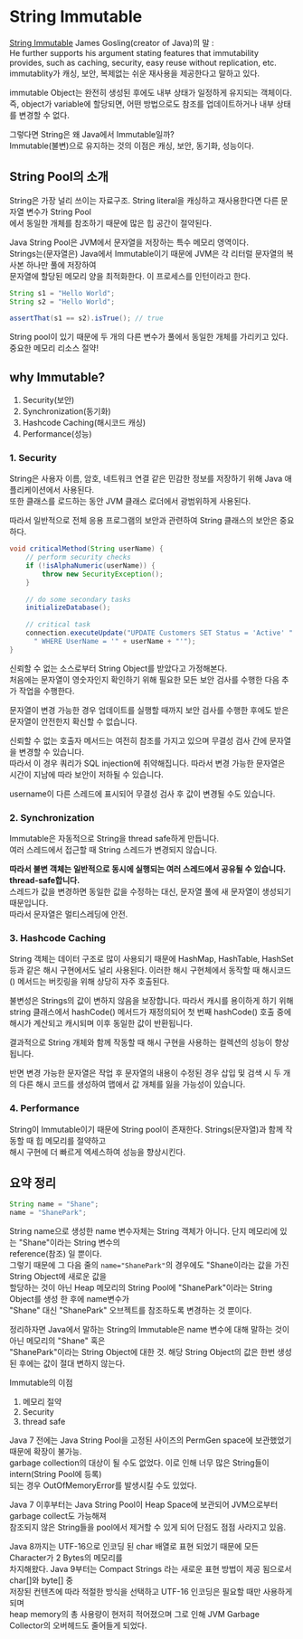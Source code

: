# String Immutable
[String Immutable](https://www.baeldung.com/java-string-immutable)
James Gosling(creator of Java)의 말 :  
He further supports his argument stating features that immutability provides, such as caching, security,   easy reuse without replication, etc.  
immutablity가 캐싱, 보안, 복제없는 쉬운 재사용을 제공한다고 말하고 있다.  
  
immutable Object는 완전히 생성된 후에도 내부 상태가 일정하게 유지되는 객체이다.  
즉, object가 variable에 할당되면, 어떤 방법으로도 참조를 업데이트하거나 내부 상태를 변경할 수 없다.  
  
그렇다면 String은 왜 Java에서 Immutable일까?  
Immutable(불변)으로 유지하는 것의 이점은 캐싱, 보안, 동기화, 성능이다.  
  
## String Pool의 소개
String은 가장 널리 쓰이는 자료구조. String literal을 캐싱하고 재사용한다면 다른 문자열 변수가 String Pool  
에서 동일한 개체를 참조하기 때문에 많은 힙 공간이 절약된다.  

Java String Pool은 JVM에서 문자열을 저장하는 특수 메모리 영역이다.  
Strings는(문자열은) Java에서 Immutable이기 때문에 JVM은 각 리터럴 문자열의 복사본 하나만 풀에 저장하여  
문자열에 할당된 메모리 양을 최적화한다. 이 프로세스를 인턴이라고 한다.  
  
```java
String s1 = "Hello World";
String s2 = "Hello World";
         
assertThat(s1 == s2).isTrue(); // true
```
String pool이 있기 때문에 두 개의 다른 변수가 풀에서 동일한 개체를 가리키고 있다.중요한 메모리 리소스 절약!  

## why Immutable?
1. Security(보안)  
2. Synchronization(동기화)  
3. Hashcode Caching(해시코드 캐싱)  
4. Performance(성능)  
  
### 1. Security
String은 사용자 이름, 암호, 네트워크 연결 같은 민감한 정보를 저장하기 위해 Java 애플리케이션에서 사용된다.  
또한 클래스를 로드하는 동안 JVM 클래스 로더에서 광범위하게 사용된다.  
  
따라서 일반적으로 전체 응용 프로그램의 보안과 관련하여 String 클래스의 보안은 중요하다.  
```java
void criticalMethod(String userName) {
    // perform security checks
    if (!isAlphaNumeric(userName)) {
        throw new SecurityException(); 
    }
	
    // do some secondary tasks
    initializeDatabase();
	
    // critical task
    connection.executeUpdate("UPDATE Customers SET Status = 'Active' " +
      " WHERE UserName = '" + userName + "'");
}
```
신뢰할 수 없는 소스로부터 String Object를 받았다고 가정해본다.  
처음에는 문자열이 영숫자인지 확인하기 위해 필요한 모든 보안 검사를 수행한 다음 추가 작업을 수행한다.  
  
문자열이 변경 가능한 경우 업데이트를 실행할 때까지 보안 검사를 수행한 후에도 받은 문자열이 안전한지 확신할 수 없습니다.  
  
신뢰할 수 없는 호출자 메서드는 여전히 참조를 가지고 있으며 무결성 검사 간에 문자열을 변경할 수 있습니다.  
따라서 이 경우 쿼리가 SQL injection에 취약해집니다. 따라서 변경 가능한 문자열은 시간이 지남에 따라 보안이 저하될 수 있습니다.  
  
username이 다른 스레드에 표시되어 무결성 검사 후 값이 변경될 수도 있습니다.  

### 2. Synchronization
Immutable은 자동적으로 String을 thread safe하게 만듭니다.  
여러 스레드에서 접근할 때 String 스레드가 변경되지 않습니다.  

**따라서 불변 객체는 일반적으로 동시에 실행되는 여러 스레드에서 공유될 수 있습니다. thread-safe합니다.**  
스레드가 값을 변경하면 동일한 값을 수정하는 대신, 문자열 풀에 새 문자열이 생성되기 때문입니다.  
따라서 문자열은 멀티스레딩에 안전. 

### 3. Hashcode Caching
String 객체는 데이터 구조로 많이 사용되기 때문에 HashMap, HashTable, HashSet 등과 같은 해시 구현에서도 널리 사용된다. 이러한 해시 구현체에서 동작할 때 해시코드() 메서드는 버킷링을 위해 상당히 자주 호출된다.  
  
불변성은 Strings의 값이 변하지 않음을 보장합니다. 따라서 캐시를 용이하게 하기 위해 string 클래스에서 hashCode() 메서드가 재정의되어 첫 번째 hashCode() 호출 중에 해시가 계산되고 캐시되며 이후 동일한 값이 반환됩니다.  
  
결과적으로 String 개체와 함께 작동할 때 해시 구현을 사용하는 컬렉션의 성능이 향상됩니다.  
  
반면 변경 가능한 문자열은 작업 후 문자열의 내용이 수정된 경우 삽입 및 검색 시 두 개의 다른 해시 코드를 생성하여 맵에서 값 개체를 잃을 가능성이 있습니다.  
  
### 4. Performance
String이 Immutable이기 때문에 String pool이 존재한다. Strings(문자열)과 함께 작동할 때 힙 메모리를 절약하고  
해시 구현에 더 빠르게 엑세스하여 성능을 향상시킨다.  
  
## 요약 정리
```java
String name = "Shane";
name = "ShanePark";
```
String name으로 생성한 name 변수자체는 String 객체가 아니다. 단지 메모리에 있는 "Shane"이라는 String 변수의  
reference(참조) 일 뿐이다.  
그렇기 때문에 그 다음 줄의 `name="ShanePark"`의 경우에도 "Shane이라는 값을 가진 String Object에 새로운 값을  
할당하는 것이 아닌 Heap 메모리의 String Pool에 "ShanePark"이라는 String Object를 생성 한 후에 name변수가  
"Shane" 대신 "ShanePark" 오브젝트를 참조하도록 변경하는 것 뿐이다.  
  
정리하자면 Java에서 말하는 String의 Immutable은 name 변수에 대해 말하는 것이 아닌 메모리의 "Shane" 혹은  
"ShanePark"이라는 String Object에 대한 것. 해당 String Object의 값은 한번 생성된 후에는 값이 절대 변하지 않는다.  
  
Immutable의 이점
1. 메모리 절약  
2. Security  
3. thread safe  
  
Java 7 전에는 Java String Pool을 고정된 사이즈의 PermGen space에 보관했었기 때문에 확장이 불가능.  
garbage collection의 대상이 될 수도 없었다. 이로 인해 너무 많은 String들이 intern(String Pool에 등록)  
되는 경우 OutOfMemoryError를 발생시킬 수도 있었다.  
  
Java 7 이후부터는 Java String Pool이 Heap Space에 보관되어 JVM으로부터 garbage collect도 가능해져  
참조되지 않은 String들을 pool에서 제거할 수 있게 되어 단점도 점점 사라지고 있음.  
  
Java 8까지는 UTF-16으로 인코딩 된 char 배열로 표현 되었기 때문에 모든 Character가 2 Bytes의 메모리를  
차지해왔다. Java 9부터는 Compact Strings 라는 새로운 표현 방법이 제공 됨으로서 char[]와 byte[] 중  
저장된 컨텐츠에 따라 적절한 방식을 선택하고 UTF-16 인코딩은 필요할 때만 사용하게 되며  
heap memory의 총 사용량이 현저히 적어졌으며 그로 인해 JVM Garbage Collector의 오버헤드도 줄어들게 되었다.  
